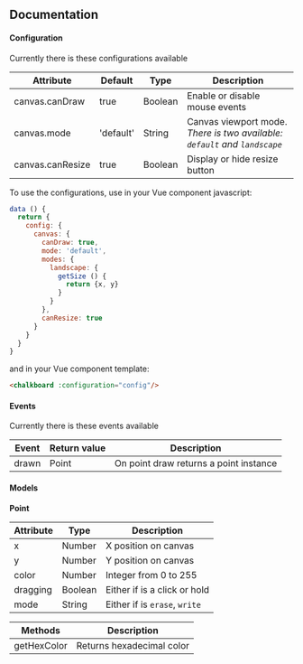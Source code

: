 
## Documentation

#### Configuration

Currently there is these configurations available

Attribute       | Default | Type | Description
---             | ---     | ---  | ---
canvas.canDraw  | true    | Boolean | Enable or disable mouse events
canvas.mode  | 'default'    | String | Canvas viewport mode. _There is two available: `default` and `landscape`_
canvas.canResize | true   | Boolean | Display or hide resize button


To use the configurations, use in your Vue component javascript:
```js
data () {
  return {
    config: {
      canvas: {
        canDraw: true,
        mode: 'default',
        modes: {
          landscape: {
            getSize () {
              return {x, y}
            }
          }
        },
        canResize: true
      }
    }
  }
}
```

and in your Vue component template:

```html
<chalkboard :configuration="config"/>
```

#### Events

Currently there is these events available

Event       | Return value | Description
---         | ---          | ---
drawn       | Point        | On point draw returns a point instance


#### Models


**Point**

Attribute   | Type |Description
---         | ---  | ---
x           | Number  | X position on canvas
y           | Number  | Y position on canvas
color       | Number  | Integer from 0 to 255
dragging    | Boolean | Either if is a click or hold
mode        | String  | Either if is `erase`, `write`

Methods     | Description
---         | ---
getHexColor | Returns hexadecimal color
